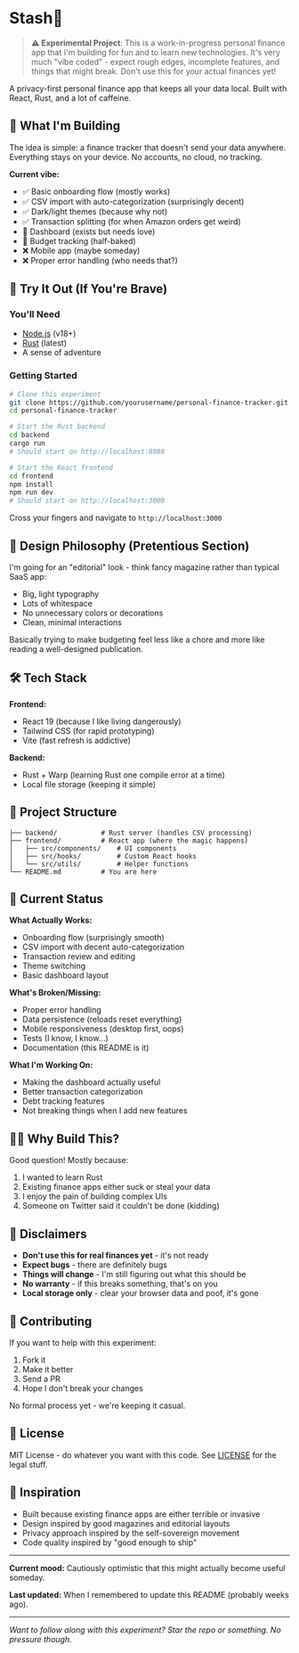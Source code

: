 # Stash🚧

> **⚠️ Experimental Project**: This is a work-in-progress personal finance app that I'm building for fun and to learn new technologies. It's very much "vibe coded" - expect rough edges, incomplete features, and things that might break. Don't use this for your actual finances yet!

A privacy-first personal finance app that keeps all your data local. Built with React, Rust, and a lot of caffeine.

## 🎯 What I'm Building

The idea is simple: a finance tracker that doesn't send your data anywhere. Everything stays on your device. No accounts, no cloud, no tracking.

**Current vibe:**
- ✅ Basic onboarding flow (mostly works)
- ✅ CSV import with auto-categorization (surprisingly decent)
- ✅ Dark/light themes (because why not)
- ✅ Transaction splitting (for when Amazon orders get weird)
- 🚧 Dashboard (exists but needs love)
- 🚧 Budget tracking (half-baked)
- ❌ Mobile app (maybe someday)
- ❌ Proper error handling (who needs that?)

## 🚀 Try It Out (If You're Brave)

### You'll Need
- [Node.js](https://nodejs.org/) (v18+)
- [Rust](https://rustup.rs/) (latest)
- A sense of adventure

### Getting Started
```bash
# Clone this experiment
git clone https://github.com/yourusername/personal-finance-tracker.git
cd personal-finance-tracker

# Start the Rust backend
cd backend
cargo run
# Should start on http://localhost:8080

# Start the React frontend
cd frontend
npm install
npm run dev
# Should start on http://localhost:3000
```

Cross your fingers and navigate to `http://localhost:3000`

## 🎨 Design Philosophy (Pretentious Section)

I'm going for an "editorial" look - think fancy magazine rather than typical SaaS app:
- Big, light typography
- Lots of whitespace
- No unnecessary colors or decorations
- Clean, minimal interactions

Basically trying to make budgeting feel less like a chore and more like reading a well-designed publication.

## 🛠️ Tech Stack

**Frontend:**
- React 19 (because I like living dangerously)
- Tailwind CSS (for rapid prototyping)
- Vite (fast refresh is addictive)

**Backend:**
- Rust + Warp (learning Rust one compile error at a time)
- Local file storage (keeping it simple)

## 📁 Project Structure
```
├── backend/           # Rust server (handles CSV processing)
├── frontend/          # React app (where the magic happens)
│   ├── src/components/    # UI components
│   ├── src/hooks/         # Custom React hooks
│   └── src/utils/         # Helper functions
└── README.md          # You are here
```

## 🎯 Current Status

**What Actually Works:**
- Onboarding flow (surprisingly smooth)
- CSV import with decent auto-categorization
- Transaction review and editing
- Theme switching
- Basic dashboard layout

**What's Broken/Missing:**
- Proper error handling
- Data persistence (reloads reset everything)
- Mobile responsiveness (desktop first, oops)
- Tests (I know, I know...)
- Documentation (this README is it)

**What I'm Working On:**
- Making the dashboard actually useful
- Better transaction categorization
- Debt tracking features
- Not breaking things when I add new features

## 🤷‍♂️ Why Build This?

Good question! Mostly because:
1. I wanted to learn Rust
2. Existing finance apps either suck or steal your data
3. I enjoy the pain of building complex UIs
4. Someone on Twitter said it couldn't be done (kidding)

## 🚨 Disclaimers

- **Don't use this for real finances yet** - it's not ready
- **Expect bugs** - there are definitely bugs
- **Things will change** - I'm still figuring out what this should be
- **No warranty** - if this breaks something, that's on you
- **Local storage only** - clear your browser data and poof, it's gone

## 🤝 Contributing

If you want to help with this experiment:
1. Fork it
2. Make it better
3. Send a PR
4. Hope I don't break your changes

No formal process yet - we're keeping it casual.

## 📝 License

MIT License - do whatever you want with this code. See [LICENSE](LICENSE) for the legal stuff.

## 🙏 Inspiration

- Built because existing finance apps are either terrible or invasive
- Design inspired by good magazines and editorial layouts
- Privacy approach inspired by the self-sovereign movement
- Code quality inspired by "good enough to ship"

---

**Current mood:** Cautiously optimistic that this might actually become useful someday.

**Last updated:** When I remembered to update this README (probably weeks ago).

---

*Want to follow along with this experiment? Star the repo or something. No pressure though.*
